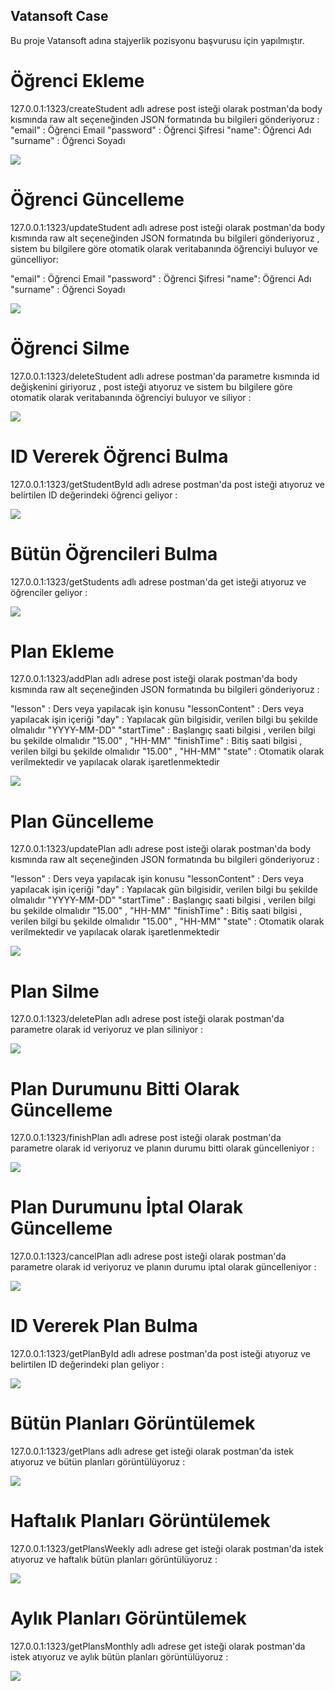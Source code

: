 ## Vatansoft Case
Bu proje Vatansoft adına stajyerlik pozisyonu başvurusu için yapılmıştır. 

# Öğrenci Ekleme

127.0.0.1:1323/createStudent adlı adrese post isteği olarak postman'da body kısmında raw alt seçeneğinden JSON formatında bu bilgileri gönderiyoruz : 
"email" : Öğrenci Email
"password" : Öğrenci Şifresi
"name": Öğrenci Adı
"surname" : Öğrenci Soyadı 

![](https://i.hizliresim.com/nz30mjd.png)

# Öğrenci Güncelleme

127.0.0.1:1323/updateStudent adlı adrese post isteği olarak postman'da body kısmında raw alt seçeneğinden JSON formatında bu bilgileri gönderiyoruz , sistem bu bilgilere göre otomatik olarak veritabanında öğrenciyi buluyor ve güncelliyor: 

"email" : Öğrenci Email
"password" : Öğrenci Şifresi
"name": Öğrenci Adı
"surname" : Öğrenci Soyadı 

![](https://i.hizliresim.com/7z1pj84.png)

# Öğrenci Silme 

127.0.0.1:1323/deleteStudent adlı adrese postman'da parametre kısmında id değişkenini giriyoruz , post isteği atıyoruz ve sistem bu bilgilere göre otomatik olarak veritabanında öğrenciyi buluyor ve siliyor : 

![](https://i.hizliresim.com/qpot4k4.png)

# ID Vererek Öğrenci Bulma

127.0.0.1:1323/getStudentById adlı adrese postman'da post isteği atıyoruz ve belirtilen ID değerindeki öğrenci geliyor : 

![](https://www.hizliresim.com/rre308t)

# Bütün Öğrencileri Bulma

127.0.0.1:1323/getStudents adlı adrese postman'da get isteği atıyoruz ve öğrenciler geliyor : 

![](https://i.hizliresim.com/5qdpokl.png)

# Plan Ekleme

127.0.0.1:1323/addPlan adlı adrese post isteği olarak postman'da body kısmında raw alt seçeneğinden JSON formatında bu bilgileri gönderiyoruz :

"lesson" : Ders veya yapılacak işin konusu
"lessonContent" : Ders veya yapılacak işin içeriği
"day" : Yapılacak gün bilgisidir, verilen bilgi bu şekilde olmalıdır "YYYY-MM-DD"
"startTime" : Başlangıç saati bilgisi , verilen bilgi bu şekilde olmalıdır "15.00" , "HH-MM"
"finishTime" : Bitiş saati bilgisi , verilen bilgi bu şekilde olmalıdır "15.00" , "HH-MM"
"state" : Otomatik olarak verilmektedir ve yapılacak olarak işaretlenmektedir

![](https://i.hizliresim.com/mk0u9aw.png)

# Plan Güncelleme 

127.0.0.1:1323/updatePlan adlı adrese post isteği olarak postman'da body kısmında raw alt seçeneğinden JSON formatında bu bilgileri gönderiyoruz :

"lesson" : Ders veya yapılacak işin konusu
"lessonContent" : Ders veya yapılacak işin içeriği
"day" : Yapılacak gün bilgisidir, verilen bilgi bu şekilde olmalıdır "YYYY-MM-DD"
"startTime" : Başlangıç saati bilgisi , verilen bilgi bu şekilde olmalıdır "15.00" , "HH-MM"
"finishTime" : Bitiş saati bilgisi , verilen bilgi bu şekilde olmalıdır "15.00" , "HH-MM"
"state" : Otomatik olarak verilmektedir ve yapılacak olarak işaretlenmektedir

![](https://i.hizliresim.com/5uz5dyj.png)

# Plan Silme

127.0.0.1:1323/deletePlan adlı adrese post isteği olarak postman'da parametre olarak id veriyoruz ve plan siliniyor :

![](https://i.hizliresim.com/4jiis14.png)

# Plan Durumunu Bitti Olarak Güncelleme

127.0.0.1:1323/finishPlan adlı adrese post isteği olarak postman'da parametre olarak id veriyoruz ve planın durumu bitti olarak güncelleniyor :

![](https://i.hizliresim.com/k6f7ds6.png)

# Plan Durumunu İptal Olarak Güncelleme

127.0.0.1:1323/cancelPlan adlı adrese post isteği olarak postman'da parametre olarak id veriyoruz ve planın durumu iptal olarak güncelleniyor :

![](https://i.hizliresim.com/6wax4m1.png)

# ID Vererek Plan Bulma

127.0.0.1:1323/getPlanById adlı adrese postman'da post isteği atıyoruz ve belirtilen ID değerindeki plan geliyor : 

![](https://www.hizliresim.com/q24rzhw)

# Bütün Planları Görüntülemek

127.0.0.1:1323/getPlans adlı adrese get isteği olarak postman'da istek atıyoruz ve bütün planları görüntülüyoruz :

![](https://i.hizliresim.com/ce2svdr.png)

# Haftalık Planları Görüntülemek

127.0.0.1:1323/getPlansWeekly adlı adrese get isteği olarak postman'da istek atıyoruz ve haftalık bütün planları görüntülüyoruz :

![](https://i.hizliresim.com/dd9v47a.png)

# Aylık Planları Görüntülemek

127.0.0.1:1323/getPlansMonthly adlı adrese get isteği olarak postman'da istek atıyoruz ve aylık bütün planları görüntülüyoruz :

![](https://i.hizliresim.com/c57s5fq.png)








